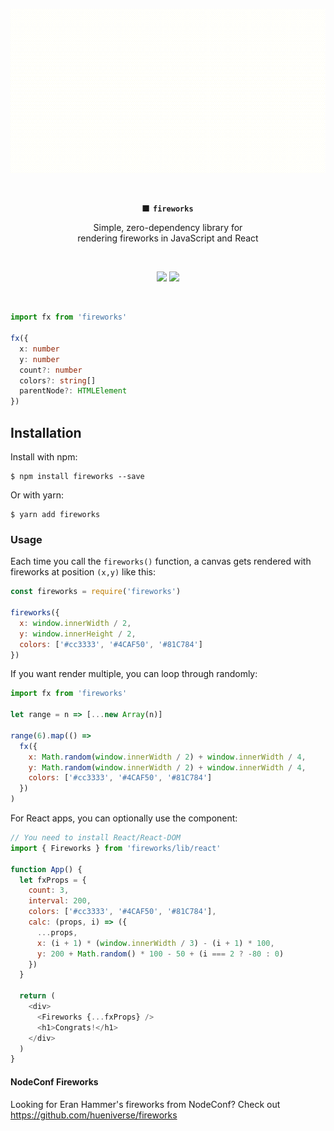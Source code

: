 ![Demo GIF of fireworks being rendered](./test/images/fireworks.gif)

<br/>
<p align="center">
  <strong><code>🎆 fireworks</code></strong>
</p>

<p align="center">
  Simple, zero-dependency library for<br/>
  rendering fireworks in JavaScript and React
</p>
<br/>

<p align="center">
  <a href="https://unpkg.com/fireworks@^2.2.2/lib/fireworks.js"><img src="https://img.badgesize.io/https://unpkg.com/fireworks@^2.2.2/lib/fireworks.js?compression=gzip&amp;label=fireworks"></a>
  <a href="https://www.npmjs.com/package/fireworks"><img src="https://img.shields.io/npm/v/fireworks.svg?maxAge=3600&label=fireworks&colorB=007ec6"></a>
</p>
<br/>

```typescript
import fx from 'fireworks'

fx({
  x: number
  y: number
  count?: number
  colors?: string[]
  parentNode?: HTMLElement
})
```

## Installation

Install with npm:

```
$ npm install fireworks --save
```

Or with yarn:

```
$ yarn add fireworks
```

### Usage

Each time you call the `fireworks()` function, a canvas gets rendered with fireworks at position `(x,y)` like this:

```javascript
const fireworks = require('fireworks')

fireworks({
  x: window.innerWidth / 2,
  y: window.innerHeight / 2,
  colors: ['#cc3333', '#4CAF50', '#81C784']
})
```

If you want render multiple, you can loop through randomly:

```javascript
import fx from 'fireworks'

let range = n => [...new Array(n)]

range(6).map(() =>
  fx({
    x: Math.random(window.innerWidth / 2) + window.innerWidth / 4,
    y: Math.random(window.innerWidth / 2) + window.innerWidth / 4,
    colors: ['#cc3333', '#4CAF50', '#81C784']
  })
)
```

For React apps, you can optionally use the component:

```javascript
// You need to install React/React-DOM
import { Fireworks } from 'fireworks/lib/react'

function App() {
  let fxProps = {
    count: 3,
    interval: 200,
    colors: ['#cc3333', '#4CAF50', '#81C784'],
    calc: (props, i) => ({
      ...props,
      x: (i + 1) * (window.innerWidth / 3) - (i + 1) * 100,
      y: 200 + Math.random() * 100 - 50 + (i === 2 ? -80 : 0)
    })
  }

  return (
    <div>
      <Fireworks {...fxProps} />
      <h1>Congrats!</h1>
    </div>
  )
}
```

#### NodeConf Fireworks

Looking for Eran Hammer's fireworks from NodeConf? Check out https://github.com/hueniverse/fireworks
